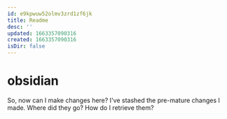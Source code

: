 ```yaml
---
id: e9kpwuw52olmv3zrd1zf6jk
title: Readme
desc: ''
updated: 1663357090316
created: 1663357090316
isDir: false
---
```

# obsidian
So, now can I make changes here? I've stashed the pre-mature changes I made. Where did they go? How do I retrieve them?

